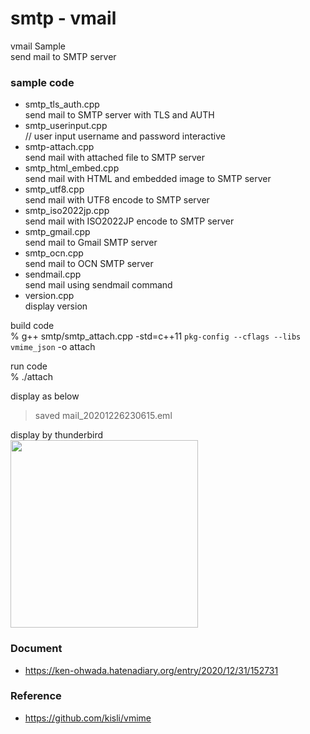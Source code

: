 smtp - vmail
===============

vmail Sample <br/>
send mail to SMTP server <br/>

### sample code
- smtp_tls_auth.cpp <br/>
send mail to SMTP server with TLS and AUTH <br/>
- smtp_userinput.cpp <br/>
// user input username and password interactive <br/>
- smtp-attach.cpp <br/>
send mail with attached file to SMTP server <br/>
- smtp_html_embed.cpp <br/>
send mail with HTML and embedded image to SMTP server <br/>
- smtp_utf8.cpp <br/>
send mail with UTF8 encode to SMTP server <br/>
- smtp_iso2022jp.cpp <br/>
send mail with ISO2022JP encode to SMTP server <br/>
- smtp_gmail.cpp <br/>
send mail to Gmail SMTP server <br/>
- smtp_ocn.cpp <br/>
send mail to OCN SMTP server <br/>
- sendmail.cpp <br/>
send mail using sendmail command <br/>
- version.cpp <br/>
display version <br/>

build code <br/>
% g++ smtp/smtp_attach.cpp -std=c++11 `pkg-config --cflags --libs vmime_json` -o attach  <br/>  

run code <br/>
% ./attach

display as below <br/>
> saved mail_20201226230615.eml <br/>

display by thunderbird <br/>
<image src="https://raw.githubusercontent.com/ohwada/MAC_cpp_Samples/master/vmime/result/thunderbird_smtp_attach.png" width="300" /><br/>

### Document
- https://ken-ohwada.hatenadiary.org/entry/2020/12/31/152731

### Reference <br/>
- https://github.com/kisli/vmime

